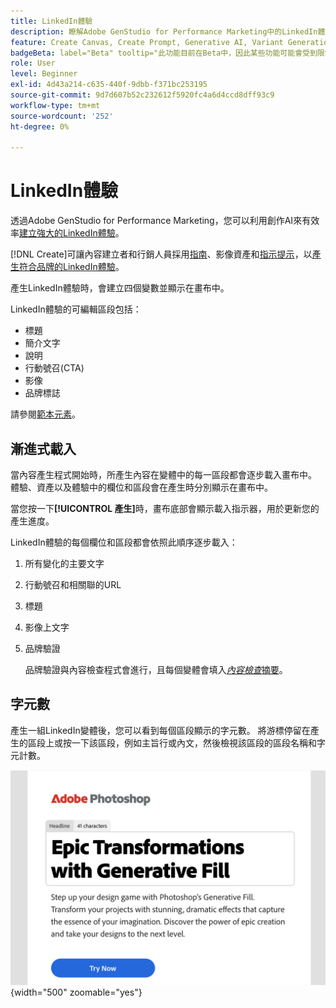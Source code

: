 ```yaml
---
title: LinkedIn體驗
description: 瞭解Adobe GenStudio for Performance Marketing中的LinkedIn體驗。
feature: Create Canvas, Create Prompt, Generative AI, Variant Generation, Content Generation
badgeBeta: label="Beta" tooltip="此功能目前在Beta中，因此某些功能可能會受到限制或有所變更。"
role: User
level: Beginner
exl-id: 4d43a214-c635-440f-9dbb-f371bc253195
source-git-commit: 9d7d607b52c232612f5920fc4a6d4ccd8dff93c9
workflow-type: tm+mt
source-wordcount: '252'
ht-degree: 0%

---
```


# LinkedIn體驗

透過Adobe GenStudio for Performance Marketing，您可以利用創作AI來有效率[建立強大的LinkedIn體驗](/help/user-guide/create/create-linkedin.md)。

[!DNL Create]可讓內容建立者和行銷人員採用[指南](/help/user-guide/guidelines/overview.md)、影像資產和[指示提示](/help/user-guide/effective-prompts.md)，以[產生符合品牌的LinkedIn體驗](/help/user-guide/create/create-email-experience.md)。

產生LinkedIn體驗時，會建立四個變數並顯示在畫布中。

LinkedIn體驗的可編輯區段包括：

* 標題
* 簡介文字
* 說明
* 行動號召(CTA)
* 影像
* 品牌標誌

請參閱[範本元素](/help/user-guide/content/use-templates.md#template-elements)。

## 漸進式載入

當內容產生程式開始時，所產生內容在變體中的每一區段都會逐步載入畫布中。 體驗、資產以及體驗中的欄位和區段會在產生時分別顯示在畫布中。

當您按一下&#x200B;**[!UICONTROL 產生]**&#x200B;時，畫布底部會顯示載入指示器，用於更新您的產生進度。

LinkedIn體驗的每個欄位和區段都會依照此順序逐步載入：

1. 所有變化的主要文字
1. 行動號召和相關聯的URL
1. 標題
1. 影像上文字
1. 品牌驗證

   品牌驗證與內容檢查程式會進行，且每個變體會填入&#x200B;[_內容檢查_&#x200B;摘要](/help/user-guide/guidelines/brand-validation.md#content-check-summary)。

## 字元數

產生一組LinkedIn變體後，您可以看到每個區段顯示的字元數。 將游標停留在產生的區段上或按一下該區段，例如主旨行或內文，然後檢視該區段的區段名稱和字元計數。

![字元計數](/help/assets/character-count.png){width="500" zoomable="yes"}
